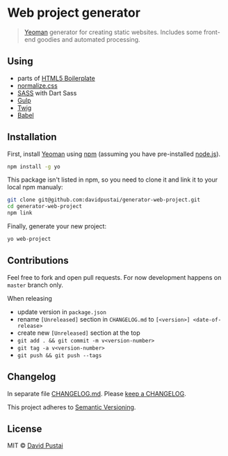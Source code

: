 # Web project generator

> [Yeoman](http://yeoman.io) generator for creating static websites. Includes some front-end goodies and automated processing.

## Using
 * parts of [HTML5 Boilerplate](https://html5boilerplate.com/)
 * [normalize.css](https://necolas.github.io/normalize.css/)
 * [SASS](http://sass-lang.com/) with Dart Sass
 * [Gulp](https://gulpjs.com/)
 * [Twig](https://twig.symfony.com/)
 * [Babel](https://babeljs.io/)

## Installation

First, install [Yeoman](http://yeoman.io) using [npm](https://www.npmjs.com/) (assuming you have pre-installed [node.js](https://nodejs.org/)).
```bash
npm install -g yo
```

This package isn't listed in npm, so you need to clone it and link it to your local npm manualy:
```bash
git clone git@github.com:davidpustai/generator-web-project.git
cd generator-web-project
npm link
```

Finally, generate your new project:
```bash
yo web-project
```

## Contributions

Feel free to fork and open pull requests. For now development happens on `master` branch only.

When releasing
* update version in `package.json`
* rename `[Unreleased]` section in `CHANGELOG.md` to `[<version>] <date-of-release>`
* create new `[Unreleased]` section at the top
* `git add . && git commit -m v<version-number>`
* `git tag -a v<version-number>`
* `git push && git push --tags`


## Changelog

In separate file [CHANGELOG.md](CHANGELOG.md). Please [keep a CHANGELOG](http://keepachangelog.com/).

This project adheres to [Semantic Versioning](http://semver.org/).


## License

MIT © [David Pustai](david@pustai.cz)
